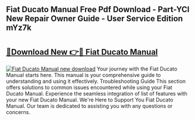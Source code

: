 ## Fiat Ducato Manual Free Pdf Download - Part-YCl New Repair Owner Guide - User Service Edition mYz7k

# <h2><a href="http://bc70435.oget.top/?id=Fiat+Ducato+Manual">🔗Download New 👉🔴 Fiat Ducato Manual</a></h2>

[![Fiat Ducato Manual new download](https://i.imgur.com/5g1atiW.png)](http://bc70435.oget.top/?id=Fiat+Ducato+Manual)
Your journey with the Fiat Ducato Manual starts here. This manual is your comprehensive guide to understanding and using it effectively. Troubleshooting Guide This section offers solutions to common issues encountered while using your Fiat Ducato Manual. Experience the seamless integration of list of features with your new Fiat Ducato Manual. We're Here to Support You Fiat Ducato Manual. Our team is dedicated to assisting you with any questions or concerns.
